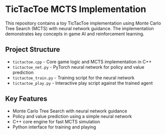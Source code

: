 # TicTacToe MCTS Implementation

This repository contains a toy TicTacToe implementation using Monte Carlo Tree Search (MCTS) with neural network guidance. The implementation demonstrates key concepts in game AI and reinforcement learning.

## Project Structure

- `tictactoe.cpp` - Core game logic and MCTS implementation in C++
- `tictactoe_net.py` - PyTorch neural network for policy and value prediction
- `tictactoe_train.py` - Training script for the neural network
- `tictactoe_play.py` - Interactive play script against the trained agent

## Key Features

- Monte Carlo Tree Search with neural network guidance
- Policy and value prediction using a simple neural network
- C++ core engine for fast MCTS simulation
- Python interface for training and playing